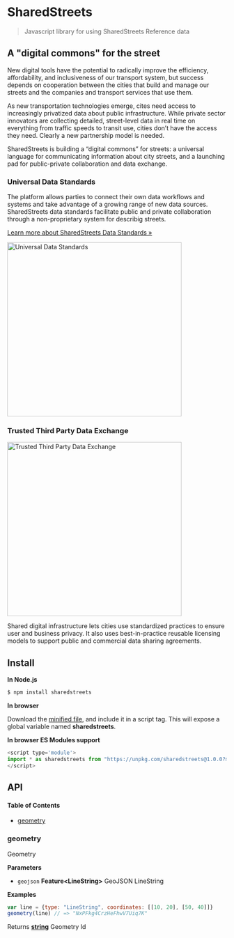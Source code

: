 # SharedStreets

> Javascript library for using SharedStreets Reference data

## A "digital commons" for the street

New digital tools have the potential to radically improve the efficiency, affordability, and
inclusiveness of our transport system, but success depends on cooperation between the
cities that build and manage our streets and the companies and transport services that use them.

As new transportation technologies emerge, cites need access to increasingly privatized
data about public infrastructure. While private sector innovators are collecting detailed,
street-level data in real time on everything from traffic speeds to transit use, cities don’t
have the access they need. Clearly a new partnership model is needed.

SharedStreets is building a “digital commons” for streets: a universal language for
communicating information about city streets, and a launching pad for public-private
collaboration and data exchange.

### Universal Data Standards

The platform allows parties to connect their own data workflows and systems and take advantage of a growing range of new data sources. SharedStreets data standards facilitate public and private collaboration through a non-proprietary
system for describig streets.

[Learn more about SharedStreets Data Standards »](https://github.com/sharedstreets/sharedstreets-referencing)

<img src="https://static1.squarespace.com/static/597792cab8a79b7b91090988/t/59e6021dd7bdce19ad96d7f3/1508246288078/Screen+Shot+2017-10-17+at+9.13.50+AM.png?format=1000w"
         alt="Universal Data Standards"
         width="400">

### Trusted Third Party Data Exchange

<img src="https://static1.squarespace.com/static/597792cab8a79b7b91090988/t/59e601b57131a52beea6a24d/1508245949960/Screen+Shot+2017-10-17+at+8.27.35+AM.png?format=1000w"
         alt="Trusted Third Party Data Exchange"
         width="400">

Shared digital infrastructure lets cities use standardized practices to ensure user and business privacy.
It also uses best-in-practice reusable licensing models to support public and commercial data sharing agreements.

## Install

**In Node.js**

```bash
$ npm install sharedstreets
```

**In browser**

Download the [minified file](https://unpkg.com/sharedstreets/sharedstreets.min.js), and include it in a script tag. This will expose a global variable named **sharedstreets**.

<script src="sharedstreets.min.js" charset="utf-8"></script>

**In browser ES Modules support**

```js
<script type='module'>
import * as sharedstreets from "https://unpkg.com/sharedstreets@1.0.0?module"
</script>
```

## API

<!-- Generated by documentation.js. Update this documentation by updating the source code. -->

#### Table of Contents

-   [geometry](#geometry)

### geometry

Geometry

**Parameters**

-   `geojson` **Feature&lt;LineString>** GeoJSON LineString

**Examples**

```javascript
var line = {type: "LineString", coordinates: [[10, 20], [50, 40]]}
geometry(line) // => "NxPFkg4CrzHeFhwV7Uiq7K"
```

Returns **[string](https://developer.mozilla.org/docs/Web/JavaScript/Reference/Global_Objects/String)** Geometry Id
